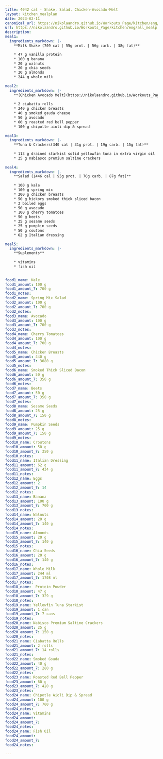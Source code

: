 ```yaml
---
title: 4042 cal - Shake, Salad, Chicken-Avocado-Melt
layout: kitchen_mealplan
date: 2023-02-11
canonical_url: https://nikolaandro.github.io/Workouts_Page/kitchen/eng/all_mealplans/4042/
url: https://nikolaandro.github.io/Workouts_Page/kitchen/eng/all_mealplans/4042/
description: 
meal1: 
  ingredients_markdown: |-
    **Milk Shake (709 cal | 55g prot. | 56g carb. | 38g fat)**

    * 47 g vanilla protein
    * 100 g banana
    * 20 g walnuts
    * 20 g chia seeds
    * 20 g almonds
    * 244 g whole milk
    
meal2: 
  ingredients_markdown: |-
    **[Chicken Avocado Melt](https://nikolaandro.github.io/Workouts_Page/kitchen/eng/recipes/main_meals/2022-12-23-chicken-avocado-melt/) (2 sandwiches) (1548 cal | 81g prot. | 95g carb. | 94g fat)**
    
    * 2 ciabatta rolls
    * 240 g chicken breasts
    * 40 g smoked gauda cheese
    * 50 g avocado
    * 60 g roasted red bell pepper
    * 100 g chipotle aioli dip & spread
    
meal3: 
  ingredients_markdown: |-
    **Tuna & Crackers(340 cal | 31g prot. | 19g carb. | 15g fat)**
    
    * 113 g drained starkist solid yellowfin tuna in extra virgin oil
    * 25 g nabiasco premium saltine crackers
    
meal4:
  ingredients_markdown: |-
    **Salad (1446 cal | 95g prot. | 70g carb. | 87g fat)**
    
    * 100 g kale
    * 100 g spring mix
    * 200 g chicken breasts
    * 50 g hickory smoked thick sliced bacon
    * 2 boiled eggs
    * 50 g avocado
    * 100 g cherry tomatoes
    * 50 g beets
    * 25 g sesame seeds
    * 25 g pumpkin seeds
    * 50 g coutons
    * 62 g Italian dressing
   
meal5:
  ingredients_markdown: |-
    **Suplements**
    
    * vitamins
    * fish oil
    

food1_name: Kale
food1_amount: 100 g
food1_amount_7: 700 g
food1_notes:
food2_name: Spring Mix Salad
food2_amount: 100 g
food2_amount_7: 700 g
food2_notes:
food3_name: Avocado
food3_amount: 100 g
food3_amount_7: 700 g
food3_notes: 
food4_name: Cherry Tomatoes
food4_amount: 100 g
food4_amount_7: 700 g  
food4_notes:
food5_name: Chicken Breasts
food5_amount: 440 g
food5_amount_7: 3080 g
food5_notes:
food6_name: Smoked Thick Sliced Bacon 
food6_amount: 50 g
food6_amount_7: 350 g
food6_notes:
food7_name: Beets
food7_amount: 50 g
food7_amount_7: 350 g
food7_notes:
food8_name: Sesame Seeds
food8_amount: 25 g
food8_amount_7: 150 g
food8_notes: 
food9_name: Pumpkin Seeds
food9_amount: 25 g
food9_amount_7: 150 g
food9_notes:
food10_name: Croutons
food10_amount: 50 g
food10_amount_7: 350 g
food10_notes: 
food11_name: Italian Dressing
food11_amount: 62 g
food11_amount_7: 434 g
food11_notes: 
food12_name: Eggs
food12_amount: 2
food12_amount_7: 14
food12_notes:
food13_name: Banana
food13_amount: 100 g
food13_amount_7: 700 g
food13_notes:
food14_name: Walnuts
food14_amount: 20 g
food14_amount_7: 140 g
food14_notes:
food15_name: Almonds
food15_amount: 20 g
food15_amount_7: 140 g
food15_notes:
food16_name: Chia Seeds
food16_amount: 20 g
food16_amount_7: 140 g
food16_notes:
food17_name: Whole Milk
food17_amount: 244 ml
food17_amount_7: 1708 ml
food17_notes:
food18_name:  Protein Powder
food18_amount: 47 g
food18_amount_7: 329 g
food18_notes: 
food19_name: Yellowfin Tuna Starkist
food19_amount: 1 can
food19_amount_7: 7 cans
food19_notes:
food20_name: Nabisco Premium Saltine Crackers
food20_amount: 25 g
food20_amount_7: 150 g
food20_notes:
food21_name: Ciabatta Rolls
food21_amount: 2 rolls
food21_amount_7: 14 rolls
food21_notes:
food22_name: Smoked Gouda
food22_amount: 40 g 
food22_amount_7: 280 g
food22_notes:
food23_name: Roasted Red Bell Pepper
food23_amount: 60 g
food23_amount_7: 420 g
food23_notes:
food24_name: Chipotle Aioli Dip & Spread
food24_amount: 100 g
food24_amount_7: 700 g
food24_notes:
food24_name: Vitamins
food24_amount: 
food24_amount_7: 
food24_notes:
food24_name: Fish Oil
food24_amount: 
food24_amount_7: 
food24_notes:

---
```

